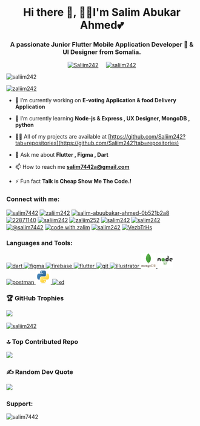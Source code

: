 <h1 align="center">Hi there 👋, 🧑‍💻I'm Salim Abukar Ahmed💕</h1>
<h3 align="center">A passionate Junior Flutter Mobile Application Developer 📱 & UI Designer from Somalia.</h3>
<p align="center">
    <a href="https://github.com/Saliim242"><img width="45%" src="https://github-readme-stats.vercel.app/api?username=Saliim242&show_icons=true&title_color=f6f6f6&text_color=f6f6f6&bg_color=1f4690&locale=en&layout=compact" alt="Saliim242" ></a>
    &nbsp;
    &nbsp;
   <a href="https://github.com/Saliim242"><img width="43%" src="https://github-readme-stats.vercel.app/api/top-langs?username=saliim242&show_icons=true&title_color=f6f6f6&text_color=f6f6f6&bg_color=1f4690&locale=en&layout=compact&hide_title=true" alt="saliim242"></a>  
</p>

<!-- <p>&nbsp;<img align="center" src="https://github-readme-stats.vercel.app/api?username=saliim242&show_icons=true&title_color=f6f6f6&text_color=f6f6f6&bg_color=1f4690&locale=en" alt="saliim242"/></p> -->

<p align="left"> <img src="https://komarev.com/ghpvc/?username=saliim242&label=My%20Profile%20views&color=3eb489&style=flat" alt="saliim242" /> </p>

<p align="left"> <a href="https://twitter.com/zaliim242" target="blank"><img src="https://img.shields.io/twitter/follow/zaliim242?logo=twitter&style=for-the-badge" alt="zaliim242" /></a> </p>

- 🔭 I’m currently working on **E-voting Application & food Delivery Application**

- 🌱 I’m currently learning **Node-js & Express , UX Designer, MongoDB , python**

- 👨‍💻 All of my projects are available at [https://github.com/Saliim242?tab=repositories](https://github.com/Saliim242?tab=repositories)

- 💬 Ask me about **Flutter , Figma , Dart**

- 📫 How to reach me **salim7442a@gmail.com**

- ⚡ Fun fact **Talk is Cheap Show Me The Code.!**

<h3 align="left">Connect with me:</h3>
<p align="left">
<a href="https://dev.to/salim7442" target="blank"><img align="center" src="https://raw.githubusercontent.com/rahuldkjain/github-profile-readme-generator/master/src/images/icons/Social/devto.svg" alt="salim7442" height="30" width="40" /></a>
<a href="https://twitter.com/zaliim242" target="blank"><img align="center" src="https://raw.githubusercontent.com/rahuldkjain/github-profile-readme-generator/master/src/images/icons/Social/twitter.svg" alt="zaliim242" height="30" width="40" /></a>
<a href="https://linkedin.com/in/salim-abuubakar-ahmed-0b521b2a8" target="blank"><img align="center" src="https://raw.githubusercontent.com/rahuldkjain/github-profile-readme-generator/master/src/images/icons/Social/linked-in-alt.svg" alt="salim-abuubakar-ahmed-0b521b2a8" height="30" width="40" /></a>
<a href="https://stackoverflow.com/users/22871140" target="blank"><img align="center" src="https://raw.githubusercontent.com/rahuldkjain/github-profile-readme-generator/master/src/images/icons/Social/stack-overflow.svg" alt="22871140" height="30" width="40" /></a>
<a href="https://fb.com/saliim242" target="blank"><img align="center" src="https://raw.githubusercontent.com/rahuldkjain/github-profile-readme-generator/master/src/images/icons/Social/facebook.svg" alt="saliim242" height="30" width="40" /></a>
<a href="https://instagram.com/zaliim252" target="blank"><img align="center" src="https://raw.githubusercontent.com/rahuldkjain/github-profile-readme-generator/master/src/images/icons/Social/instagram.svg" alt="zaliim252" height="30" width="40" /></a>
<a href="https://dribbble.com/salim242" target="blank"><img align="center" src="https://raw.githubusercontent.com/rahuldkjain/github-profile-readme-generator/master/src/images/icons/Social/dribbble.svg" alt="salim242" height="30" width="40" /></a>
<a href="https://www.behance.net/salim242" target="blank"><img align="center" src="https://raw.githubusercontent.com/rahuldkjain/github-profile-readme-generator/master/src/images/icons/Social/behance.svg" alt="salim242" height="30" width="40" /></a>
<a href="https://medium.com/@salim7442" target="blank"><img align="center" src="https://raw.githubusercontent.com/rahuldkjain/github-profile-readme-generator/master/src/images/icons/Social/medium.svg" alt="@salim7442" height="30" width="40" /></a>
<a href="https://www.youtube.com/@Dhalle242" target="blank"><img align="center" src="https://raw.githubusercontent.com/rahuldkjain/github-profile-readme-generator/master/src/images/icons/Social/youtube.svg" alt="code with zalim" height="30" width="40" /></a>
<a href="https://www.codechef.com/users/salim242" target="blank"><img align="center" src="https://cdn.jsdelivr.net/npm/simple-icons@3.1.0/icons/codechef.svg" alt="salim242" height="30" width="40" /></a>
<a href="https://discord.gg/VezbTrHs" target="blank"><img align="center" src="https://raw.githubusercontent.com/rahuldkjain/github-profile-readme-generator/master/src/images/icons/Social/discord.svg" alt="VezbTrHs" height="30" width="40" /></a>
</p>

<h3 align="left">Languages and Tools:</h3>
<p align="left"> <a href="https://dart.dev" target="_blank" rel="noreferrer"> <img src="https://www.vectorlogo.zone/logos/dartlang/dartlang-icon.svg" alt="dart" width="40" height="40"/> </a> <a href="https://www.figma.com/" target="_blank" rel="noreferrer"> <img src="https://www.vectorlogo.zone/logos/figma/figma-icon.svg" alt="figma" width="40" height="40"/> </a> <a href="https://firebase.google.com/" target="_blank" rel="noreferrer"> <img src="https://www.vectorlogo.zone/logos/firebase/firebase-icon.svg" alt="firebase" width="40" height="40"/> </a> <a href="https://flutter.dev" target="_blank" rel="noreferrer"> <img src="https://www.vectorlogo.zone/logos/flutterio/flutterio-icon.svg" alt="flutter" width="40" height="40"/> </a> <a href="https://git-scm.com/" target="_blank" rel="noreferrer"> <img src="https://www.vectorlogo.zone/logos/git-scm/git-scm-icon.svg" alt="git" width="40" height="40"/> </a> <a href="https://www.adobe.com/in/products/illustrator.html" target="_blank" rel="noreferrer"> <img src="https://www.vectorlogo.zone/logos/adobe_illustrator/adobe_illustrator-icon.svg" alt="illustrator" width="40" height="40"/> </a> <a href="https://www.mongodb.com/" target="_blank" rel="noreferrer"> <img src="https://raw.githubusercontent.com/devicons/devicon/master/icons/mongodb/mongodb-original-wordmark.svg" alt="mongodb" width="40" height="40"/> </a> <a href="https://nodejs.org" target="_blank" rel="noreferrer"> <img src="https://raw.githubusercontent.com/devicons/devicon/master/icons/nodejs/nodejs-original-wordmark.svg" alt="nodejs" width="40" height="40"/> </a> <a href="https://postman.com" target="_blank" rel="noreferrer"> <img src="https://www.vectorlogo.zone/logos/getpostman/getpostman-icon.svg" alt="postman" width="40" height="40"/> </a> <a href="https://www.python.org" target="_blank" rel="noreferrer"> <img src="https://raw.githubusercontent.com/devicons/devicon/master/icons/python/python-original.svg" alt="python" width="40" height="40"/> </a> <a href="https://www.adobe.com/products/xd.html" target="_blank" rel="noreferrer"> <img src="https://cdn.worldvectorlogo.com/logos/adobe-xd.svg" alt="xd" width="40" height="40"/> </a> </p>

### 🏆 GitHub Trophies

![](https://github-profile-trophy.vercel.app/?username=Saliim242&theme=radical&no-frame=false&no-bg=true&margin-w=4)

<p align="left"> <a href="https://github.com/ryo-ma/github-profile-trophy"><img src="https://github-profile-trophy.vercel.app/?username=saliim242" alt="saliim242" /></a> </p>

### 🔝 Top Contributed Repo

![](https://github-contributor-stats.vercel.app/api?username=Saliim242&limit=5&theme=dark&combine_all_yearly_contributions=true&bg_color=1f4690&text_color=f6f6f6&title_color=f6f6f6)

### ✍️ Random Dev Quote

![](https://quotes-github-readme.vercel.app/api?type=horizontal&theme=radical)

<h3 align="left">Support:</h3>
<p><a href="https://www.buymeacoffee.com/salim7442"> <img align="left" src="https://cdn.buymeacoffee.com/buttons/v2/default-yellow.png" height="50" width="210" alt="salim7442" /></a></p><br><br>

<!-- <p><img align="left" src="https://github-readme-stats.vercel.app/api/top-langs?username=saliim242&show_icons=true&title_color=f6f6f6&text_color=f6f6f6&bg_color=1f4690&locale=en&layout=compact" alt="saliim242" /></p> -->
